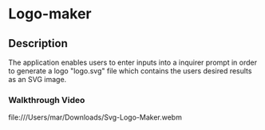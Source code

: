 # Logo-maker

## Description 

The application enables users to enter inputs into a inquirer prompt in order to generate a logo "logo.svg" file which contains the users desired results as an SVG image.

### Walkthrough Video

file:///Users/mar/Downloads/Svg-Logo-Maker.webm